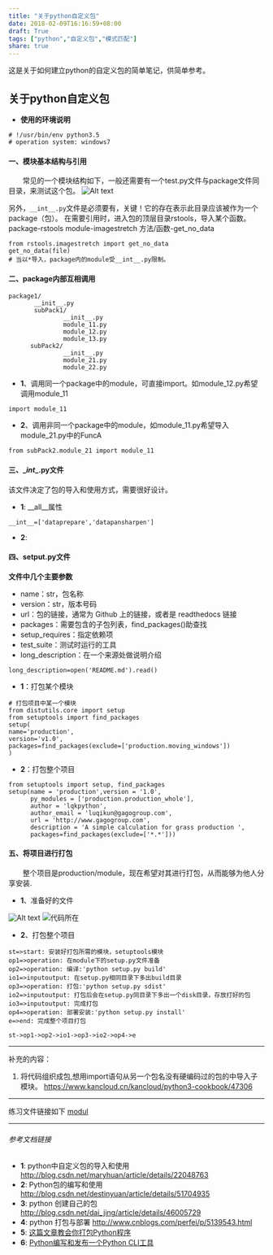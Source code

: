```yaml
---
title: "关于python自定义包"
date: 2018-02-09T16:16:59+08:00
draft: True
tags: ["python","自定义包","模式匹配"]
share: true
---
```


这是关于如何建立python的自定义包的简单笔记，供简单参考。
<!--more-->


## 关于python自定义包

- **使用的环境说明**
```{python}
# !/usr/bin/env python3.5
# operation system: windows7
```


#### 一、模块基本结构与引用
　　常见的一个模块结构如下，一般还需要有一个test.py文件与package文件同目录，来测试这个包。
![Alt text](/img/jietu00.jpg)


另外，`__int__.py`文件是必须要有，关键！它的存在表示此目录应该被作为一个package（包）。
在需要引用时，进入包的顶层目录rstools，导入某个函数。
package-rstools
module-imagestretch
方法/函数-get_no_data
```{python}
from rstools.imagestretch import get_no_data
get_no_data(file) 
# 当以*导入，package内的module受__int__.py限制。
``` 
#### 二、package内部互相调用
```{python}
package1/
       __init__.py
       subPack1/
               __init__.py
               module_11.py
               module_12.py
               module_13.py
      subPack2/
               __init__.py
               module_21.py
               module_22.py
```
- **1**、调用同一个package中的module，可直接import。如module_12.py希望调用module_11
```{python}
import module_11
```
- **2**、调用非同一个package中的module，如module_11.py希望导入module_21.py中的FuncA
```{python}
from subPack2.module_21 import module_11
```

#### 三、\__int__.py文件
该文件决定了包的导入和使用方式，需要很好设计。

- **1**: __all__属性
```{python}
__int__=['dataprepare','datapansharpen']
```
- **2**: 

#### 四、setput.py文件
**文件中几个主要参数**
- name：str，包名称
- version：str，版本号码
- url：包的链接，通常为 Github 上的链接，或者是 readthedocs 链接
- packages：需要包含的子包列表，find_packages()助查找
- setup_requires：指定依赖项
- test_suite：测试时运行的工具
- long_description：在一个来源处做说明介绍
```{python}
long_description=open('README.md').read()
```

- **1**：打包某个模块
```{python}
# 打包项目中某一个模块
from distutils.core import setup
from setuptools import find_packages
setup(
name='production',
version='v1.0',
packages=find_packages(exclude=['production.moving_windows'])
)
```
- **2**：打包整个项目
```{python}
from setuptools import setup, find_packages 
setup(name = 'production',version = '1.0',
      py_modules = ['production.production_whole'],
      author = 'lqkpython',
      author_email = 'luqikun@gagogroup.com',
      url = 'http://www.gagogroup.com',
      description = 'A simple calculation for grass production ',
      packages=find_packages(exclude=['*.*']))
```

#### 五、将项目进行打包
　　整个项目是production/module，现在希望对其进行打包，从而能够为他人分享安装.

- **1**、准备好的文件

![Alt text](/img/1512714688155.png)
![代码所在](/img/1512714788732.png)

- **2**、打包整个项目

```flow
st=>start: 安装好打包所需的模块，setuptools模块
op1=>operation: 在module下的setup.py文件准备
op2=>operation: 编译:'python setup.py build'
io1=>inputoutput: 在setup.py相同目录下多出build目录
op3=>operation: 打包:'python setup.py sdist'
io2=>inputoutput: 打包后会在setup.py同目录下多出一个disk目录，存放打好的包
io3=>inputoutput: 完成打包
op4=>operation: 部署安装:'python setup.py install'
e=>end: 完成整个项目打包

st->op1->op2->io1->op3->io2->op4->e

```

------
补充的内容：
1. 将代码组织成包,想用import语句从另一个包名没有硬编码过的包的中导入子模块。
https://www.kancloud.cn/kancloud/python3-cookbook/47306



------
练习文件链接如下
[modul](/files/module.zip)

------

###### 参考文档链接
- **1**: python中自定义包的导入和使用  http://blog.csdn.net/maryhuan/article/details/22048763
- **2**: Python包的编写和使用 http://blog.csdn.net/destinyuan/article/details/51704935
- **3**: python 创建自己的包 http://blog.csdn.net/dai_jing/article/details/46005729
- **4**:  python 打包与部署 http://www.cnblogs.com/perfei/p/5139543.html
- **5**:  [这篇文章教会你打包Python程序](http://mp.weixin.qq.com/s?src=3&timestamp=1512699606&ver=1&signature=2qvUQsQ6Tzf13kTij4VZ4cULEA7t1XgK8B6Ny*FKurCh00Ks7vfJDeaVlf19Zraxla6fewFCf1twe*MG2MHyuHJ923DZsNUmK-5ZxAp*NGtPKXN-dd7apitMEn7CSN2fcEDOip6ZEyi4Ku0hLXpnmAz7YSG4zWZKUyE6DiHxhfA=)
- **6**: [Python编写和发布一个Python CLI工具](http://www.jianshu.com/p/085e062e4db0)